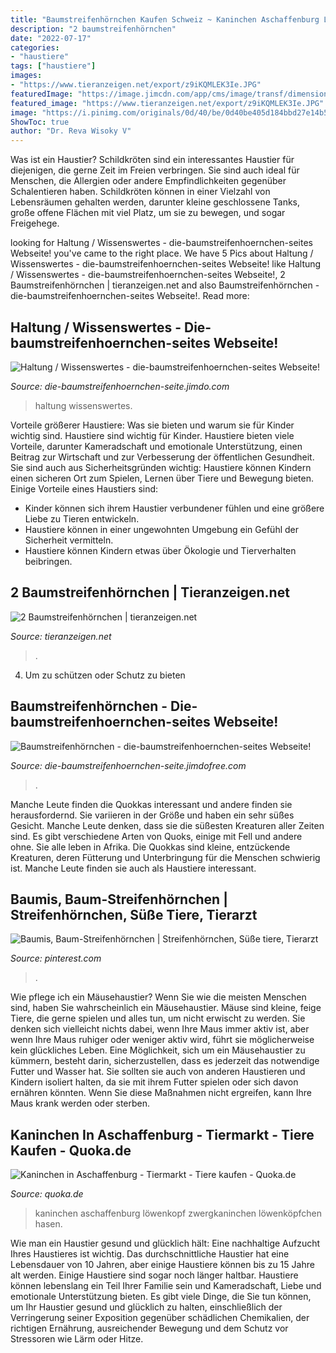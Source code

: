 ```yaml
---
title: "Baumstreifenhörnchen Kaufen Schweiz ~ Kaninchen Aschaffenburg Löwenkopf Zwergkaninchen Löwenköpfchen Hasen"
description: "2 baumstreifenhörnchen"
date: "2022-07-17"
categories:
- "haustiere"
tags: ["haustiere"]
images:
- "https://www.tieranzeigen.net/export/z9iKQMLEK3Ie.JPG"
featuredImage: "https://image.jimcdn.com/app/cms/image/transf/dimension=265x1024:format=jpg/path/s94ddd92ad449b964/image/iffc7c91f1469ff3a/version/1418072697/image.jpg"
featured_image: "https://www.tieranzeigen.net/export/z9iKQMLEK3Ie.JPG"
image: "https://i.pinimg.com/originals/0d/40/be/0d40be405d184bbd27e14b533461958d.jpg"
ShowToc: true
author: "Dr. Reva Wisoky V"
---
```



Was ist ein Haustier?
Schildkröten sind ein interessantes Haustier für diejenigen, die gerne Zeit im Freien verbringen. Sie sind auch ideal für Menschen, die Allergien oder andere Empfindlichkeiten gegenüber Schalentieren haben. Schildkröten können in einer Vielzahl von Lebensräumen gehalten werden, darunter kleine geschlossene Tanks, große offene Flächen mit viel Platz, um sie zu bewegen, und sogar Freigehege.

	

		
looking for Haltung / Wissenswertes - die-baumstreifenhoernchen-seites Webseite! you've came to the right place. We have 5 Pics about Haltung / Wissenswertes - die-baumstreifenhoernchen-seites Webseite! like Haltung / Wissenswertes - die-baumstreifenhoernchen-seites Webseite!, 2 Baumstreifenhörnchen | tieranzeigen.net and also Baumstreifenhörnchen - die-baumstreifenhoernchen-seites Webseite!. Read more:
		
    
## Haltung / Wissenswertes - Die-baumstreifenhoernchen-seites Webseite!

<img loading=lazy src="https://image.jimcdn.com/app/cms/image/transf/dimension=800x10000:format=jpg/path/s94ddd92ad449b964/image/i23f4503500e41abb/version/1418073507/image.jpg" onerror="this.onerror=null;this.src='https://tse4.mm.bing.net/th?id=OIP.P2rC-rOjqeIDsBxrOh63-wHaFj&amp;pid=15.1';" alt="Haltung / Wissenswertes - die-baumstreifenhoernchen-seites Webseite!">

_Source: die-baumstreifenhoernchen-seite.jimdo.com_

>haltung wissenswertes. 

	

Vorteile größerer Haustiere: Was sie bieten und warum sie für Kinder wichtig sind.
Haustiere sind wichtig für Kinder. Haustiere bieten viele Vorteile, darunter Kameradschaft und emotionale Unterstützung, einen Beitrag zur Wirtschaft und zur Verbesserung der öffentlichen Gesundheit. Sie sind auch aus Sicherheitsgründen wichtig: Haustiere können Kindern einen sicheren Ort zum Spielen, Lernen über Tiere und Bewegung bieten. Einige Vorteile eines Haustiers sind:
- Kinder können sich ihrem Haustier verbundener fühlen und eine größere Liebe zu Tieren entwickeln.
- Haustiere können in einer ungewohnten Umgebung ein Gefühl der Sicherheit vermitteln.
- Haustiere können Kindern etwas über Ökologie und Tierverhalten beibringen.

    
## 2 Baumstreifenhörnchen | Tieranzeigen.net

<img loading=lazy src="https://www.tieranzeigen.net/export/z9iKQMLEK3Ie.JPG" onerror="this.onerror=null;this.src='https://tse1.mm.bing.net/th?id=OIP.u97NuxZEY6haE1meuWX3IAHaFj&amp;pid=15.1';" alt="2 Baumstreifenhörnchen | tieranzeigen.net">

_Source: tieranzeigen.net_

>. 

	

4. Um zu schützen oder Schutz zu bieten

    
## Baumstreifenhörnchen - Die-baumstreifenhoernchen-seites Webseite!

<img loading=lazy src="https://image.jimcdn.com/app/cms/image/transf/dimension=265x1024:format=jpg/path/s94ddd92ad449b964/image/iffc7c91f1469ff3a/version/1418072697/image.jpg" onerror="this.onerror=null;this.src='https://tse2.mm.bing.net/th?id=OIP.etiHjSv0HNugDyO0-4RFxgAAAA&amp;pid=15.1';" alt="Baumstreifenhörnchen - die-baumstreifenhoernchen-seites Webseite!">

_Source: die-baumstreifenhoernchen-seite.jimdofree.com_

>. 

	

Manche Leute finden die Quokkas interessant und andere finden sie herausfordernd. Sie variieren in der Größe und haben ein sehr süßes Gesicht. Manche Leute denken, dass sie die süßesten Kreaturen aller Zeiten sind. Es gibt verschiedene Arten von Quoks, einige mit Fell und andere ohne. Sie alle leben in Afrika.
Die Quokkas sind kleine, entzückende Kreaturen, deren Fütterung und Unterbringung für die Menschen schwierig ist. Manche Leute finden sie auch als Haustiere interessant.

    
## Baumis, Baum-Streifenhörnchen | Streifenhörnchen, Süße Tiere, Tierarzt

<img loading=lazy src="https://i.pinimg.com/originals/0d/40/be/0d40be405d184bbd27e14b533461958d.jpg" onerror="this.onerror=null;this.src='https://tse2.mm.bing.net/th?id=OIP.xMpq270ixRiASIbq9geSyAHaJ4&amp;pid=15.1';" alt="Baumis, Baum-Streifenhörnchen | Streifenhörnchen, Süße tiere, Tierarzt">

_Source: pinterest.com_

>. 

	

Wie pflege ich ein Mäusehaustier?
Wenn Sie wie die meisten Menschen sind, haben Sie wahrscheinlich ein Mäusehaustier. Mäuse sind kleine, feige Tiere, die gerne spielen und alles tun, um nicht erwischt zu werden. Sie denken sich vielleicht nichts dabei, wenn Ihre Maus immer aktiv ist, aber wenn Ihre Maus ruhiger oder weniger aktiv wird, führt sie möglicherweise kein glückliches Leben.
Eine Möglichkeit, sich um ein Mäusehaustier zu kümmern, besteht darin, sicherzustellen, dass es jederzeit das notwendige Futter und Wasser hat. Sie sollten sie auch von anderen Haustieren und Kindern isoliert halten, da sie mit ihrem Futter spielen oder sich davon ernähren könnten. Wenn Sie diese Maßnahmen nicht ergreifen, kann Ihre Maus krank werden oder sterben.

    
## Kaninchen In Aschaffenburg - Tiermarkt - Tiere Kaufen - Quoka.de

<img loading=lazy src="https://pic0.qimage.de/51/55/47/r229475551.jpg" onerror="this.onerror=null;this.src='https://tse4.mm.bing.net/th?id=OIP.H8R4OzZBx4mnYQiDQ5MefQAAAA&amp;pid=15.1';" alt="Kaninchen in Aschaffenburg - Tiermarkt - Tiere kaufen - Quoka.de">

_Source: quoka.de_

>kaninchen aschaffenburg löwenkopf zwergkaninchen löwenköpfchen hasen. 

	

Wie man ein Haustier gesund und glücklich hält: Eine nachhaltige Aufzucht Ihres Haustieres ist wichtig.
Das durchschnittliche Haustier hat eine Lebensdauer von 10 Jahren, aber einige Haustiere können bis zu 15 Jahre alt werden. Einige Haustiere sind sogar noch länger haltbar. Haustiere können lebenslang ein Teil Ihrer Familie sein und Kameradschaft, Liebe und emotionale Unterstützung bieten. Es gibt viele Dinge, die Sie tun können, um Ihr Haustier gesund und glücklich zu halten, einschließlich der Verringerung seiner Exposition gegenüber schädlichen Chemikalien, der richtigen Ernährung, ausreichender Bewegung und dem Schutz vor Stressoren wie Lärm oder Hitze.

